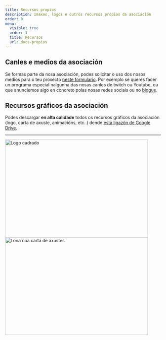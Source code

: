 ```yaml
---
title: Recursos propios
description: Imaxes, logos e outros recursos propios da asociación
order: 0
menu:
  visible: true
  order: 1
  title: Recursos
  url: docs-propios
---
```

## Canles e medios da asociación
Se formas parte da nosa asociación, podes solicitar o uso dos nosos medios para o teu proxecto [neste formulario](/form-medios/). Por exemplo se queres facer un programa especial nalgunha das nosas canles de twitch ou Youtube, ou que anunciemos algo en concreto polas nosas redes sociais ou no [blogue](/blog/).

## Recursos gráficos da asociación

Podes descargar **en alta calidade** todos os recursos gráficos da asociación (logo, carta de axuste, animacións, etc..) dende [esta ligazón de Google Drive](https://drive.google.com/drive/folders/1-0aQbo4-zQx5K96oKRiNPCT5PmKaUpK6).

-----

<img src="/recursos/logos.jpg" alt="Logo cadrado " style="width:462px;height:315px;"/>
<img src="/recursos/lona.jpg" alt="Lona coa carta de axustes" style="width:462px;height:315px;"/>